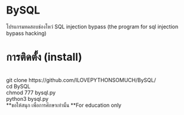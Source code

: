 # BySQL
โปรแกรมทดสอบช่องโหว่ SQL injection bypass (the program for sql injection bypass hacking)
<br>
# การติดตั้ง (install)
<br>
git clone https://github.com/ILOVEPYTHONSOMUCH/BySQL/
<br>
cd BySQL
<br>
chmod 777 bysql.py
<br>
python3 bysql.py
<br>
**ขอให้สนุก เพื่อการศึกษาเท่านั้น 
**For education only
